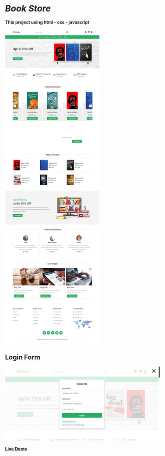 # *Book Store*

**This project using html - css - javascript**

![alt text](images/demo.jpeg)

## Login Form

![alt text](images/login.png)

**[Live Demo](https://ma-eltawel.github.io/book-store)**
